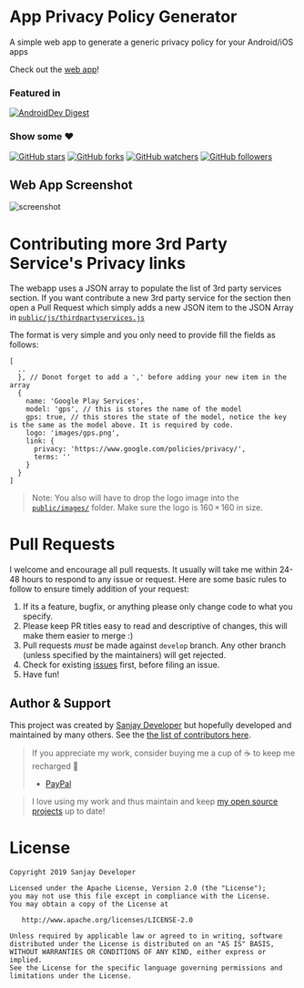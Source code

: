 # App Privacy Policy Generator
A simple web app to generate a generic privacy policy for your Android/iOS apps

Check out the [web app](https://free-privacy-policy-generator.firebaseapp.com/)!

### Featured in
[![AndroidDev Digest](https://img.shields.io/badge/AndroidDev%20Digest-%23133-blue.svg)](https://www.androiddevdigest.com/digest-133/)

### Show some :heart:
[![GitHub stars](https://img.shields.io/github/stars/nisrulz/app-privacy-policy-generator.svg?style=social&label=Star)](https://github.com/Sanjay-Developer-Official/free-privacy-policy-generator) [![GitHub forks](https://img.shields.io/github/forks/nisrulz/app-privacy-policy-generator.svg?style=social&label=Fork)](https://github.com/Sanjay-Developer-Official/free-privacy-policy-generator/fork) [![GitHub watchers](https://img.shields.io/github/watchers/nisrulz/app-privacy-policy-generator.svg?style=social&label=Watch)](https://github.com/Sanjay-Developer-Official/free-privacy-policy-generator) [![GitHub followers](https://img.shields.io/github/followers/nisrulz.svg?style=social&label=Follow)](https://github.com/Sanjay-Developer-Official/free-privacy-policy-generator)  

## Web App Screenshot
![screenshot](/img/sc1.jpg)

# Contributing more 3rd Party Service's Privacy links
The webapp uses a JSON array to populate the list of 3rd party services section. If you want contribute a new 3rd party service for the section then open a Pull Request which simply adds a new JSON item to the JSON Array in [`public/js/thirdpartyservices.js`](public/js/thirdpartyservices.js)

The format is very simple and you only need to provide fill the fields as follows:
```
[
  ..
  }, // Donot forget to add a ',' before adding your new item in the array
  {
    name: 'Google Play Services',
    model: 'gps', // this is stores the name of the model
    gps: true, // this stores the state of the model, notice the key is the same as the model above. It is required by code.
    logo: 'images/gps.png',
    link: {
      privacy: 'https://www.google.com/policies/privacy/',
      terms: ''
    }
  }
]
```
> Note: You also will have to drop the logo image into the [`public/images/`](public/images/) folder. Make sure the logo is 160 × 160 in size.

# Pull Requests
I welcome and encourage all pull requests. It usually will take me within 24-48 hours to respond to any issue or request. Here are some basic rules to follow to ensure timely addition of your request:
  1. If its a feature, bugfix, or anything please only change code to what you specify.
  1. Please keep PR titles easy to read and descriptive of changes, this will make them easier to merge :)
  1. Pull requests _must_ be made against `develop` branch. Any other branch (unless specified by the maintainers) will get rejected.
  1. Check for existing [issues](https://github.com/Sanjay-Developer-Official/free-privacy-policy-generator/issues/) first, before filing an issue.
  1. Have fun!

## Author & Support
This project was created by [Sanjay Developer](https://github.com/Sanjay-Developer-Official/) but hopefully developed and maintained by many others. See the [the list of contributors here](https://github.com/Sanjay-Developer-Official/free-privacy-policy-generator/graphs/contributors).

> If you appreciate my work, consider buying me a cup of :coffee: to keep me recharged :metal:
>  + [PayPal](https://www.paypal.me/azpay123/5usd)

>
> I love using my work and thus maintain and keep [my open source projects](https://github.com/Sanjay-Developer-Official/) up to date!

License
=======

    Copyright 2019 Sanjay Developer

    Licensed under the Apache License, Version 2.0 (the "License");
    you may not use this file except in compliance with the License.
    You may obtain a copy of the License at

       http://www.apache.org/licenses/LICENSE-2.0

    Unless required by applicable law or agreed to in writing, software
    distributed under the License is distributed on an "AS IS" BASIS,
    WITHOUT WARRANTIES OR CONDITIONS OF ANY KIND, either express or implied.
    See the License for the specific language governing permissions and
    limitations under the License.
